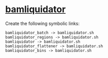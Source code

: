 # [bamliquidator](https://hpc.nih.gov/apps/bamliquidator.html)

Create the following symbolic links:
```
bamliquidator_batch -> bamliquidator.sh
bamliquidator_regions -> bamliquidator.sh
bamliquidator -> bamliquidator.sh
bamliquidator_flattener -> bamliquidator.sh
bamliquidator_bins -> bamliquidator.sh
```
